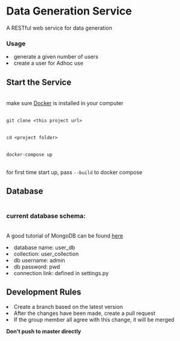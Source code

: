 # Data Generation Service

A RESTful web service for data generation

### Usage
<li>generate a given number of users</li>
<li>create a user for Adhoc use </li>

## Start the Service
<br>make sure [Docker](https://docs.docker.com/docker-for-windows/install/) is installed in your computer</br>

<br>`git clone <this project url>` </br>

<br>`cd <project folder>`</br>

<br>`docker-compose up`</br>

<br> for first time start up, pass `--build` to docker compose </br>

## Database
### <br>current database schema: </br>
<br>A good tutorial of MongoDB can be found [here](https://www.tutorialspoint.com/mongodb/index.htm)</br>
<li>database name: user_db</li>
<li>collection: user_collection</li>
<li>db username: admin</li>
<li>db password: pwd</li>
<li>connection link: defined in settings.py</li>

## Development Rules

<li>Create a branch based on the latest version</li>
<li>After the changes have been made, create a pull request</li>
<li>If the group member all agree with this change, it will be merged</li>

**Don't push to master directly** 
